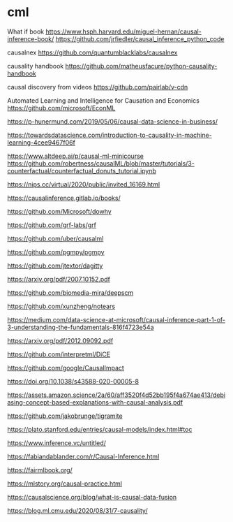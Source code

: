 # cml

What if book
https://www.hsph.harvard.edu/miguel-hernan/causal-inference-book/
https://github.com/jrfiedler/causal_inference_python_code

causalnex
https://github.com/quantumblacklabs/causalnex

causality handbook
https://github.com/matheusfacure/python-causality-handbook

causal discovery from videos
https://github.com/pairlab/v-cdn

Automated Learning and Intelligence for Causation and Economics
https://github.com/microsoft/EconML

https://p-hunermund.com/2019/05/06/causal-data-science-in-business/

https://towardsdatascience.com/introduction-to-causality-in-machine-learning-4cee9467f06f

https://www.altdeep.ai/p/causal-ml-minicourse 
https://github.com/robertness/causalML/blob/master/tutorials/3-counterfactual/counterfactual_donuts_tutorial.ipynb

https://nips.cc/virtual/2020/public/invited_16169.html

https://causalinference.gitlab.io/books/

https://github.com/Microsoft/dowhy

https://github.com/grf-labs/grf

https://github.com/uber/causalml

https://github.com/pgmpy/pgmpy

https://github.com/jtextor/dagitty

https://arxiv.org/pdf/2007.10152.pdf

https://github.com/biomedia-mira/deepscm

https://github.com/xunzheng/notears

https://medium.com/data-science-at-microsoft/causal-inference-part-1-of-3-understanding-the-fundamentals-816f4723e54a

https://arxiv.org/pdf/2012.09092.pdf

https://github.com/interpretml/DiCE

https://github.com/google/CausalImpact

https://doi.org/10.1038/s43588-020-00005-8

https://assets.amazon.science/2a/60/aff3520f4d52bb195f4a674ae413/debiasing-concept-based-explanations-with-causal-analysis.pdf

https://github.com/jakobrunge/tigramite

https://plato.stanford.edu/entries/causal-models/index.html#toc

https://www.inference.vc/untitled/

https://fabiandablander.com/r/Causal-Inference.html

https://fairmlbook.org/

https://mlstory.org/causal-practice.html

https://causalscience.org/blog/what-is-causal-data-fusion

https://blog.ml.cmu.edu/2020/08/31/7-causality/


